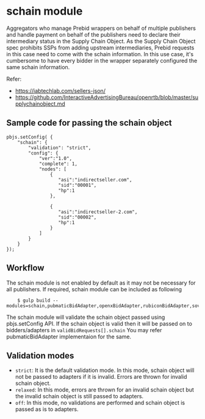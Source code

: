 # schain module

Aggregators who manage Prebid wrappers on behalf of multiple publishers and handle payment on behalf of the publishers
need to declare their intermediary status in the Supply Chain Object.  As the Supply Chain Object spec prohibits SSPs from adding
upstream intermediaries, Prebid requests in this case need to come with the schain information.  In this use case, it's cumbersome
to have every bidder in the wrapper separately configured the same schain information.

Refer:
- https://iabtechlab.com/sellers-json/
- https://github.com/InteractiveAdvertisingBureau/openrtb/blob/master/supplychainobject.md

## Sample code for passing the schain object
```
pbjs.setConfig( {
    "schain": {
    	"validation": "strict",
    	"config": {
			"ver":"1.0",
			"complete": 1,
			"nodes": [
			    {
				   "asi":"indirectseller.com",
				   "sid":"00001",
				   "hp":1
			    },

	            {
				   "asi":"indirectseller-2.com",
				   "sid":"00002",
				   "hp":1
			    }
			]
		}
	}
});
```

## Workflow
The schain module is not enabled by default as it may not be necessary for all publishers.
If required, schain module can be included as following
```
    $ gulp build --modules=schain,pubmaticBidAdapter,openxBidAdapter,rubiconBidAdapter,sovrnBidAdapter
```
The schain module will validate the schain object passed using pbjs.setConfig API.
If the schain object is valid then it will be passed on to bidders/adapters in ```validBidRequests[].schain```
You may refer pubmaticBidAdapter implementaion for the same.

## Validation modes
- ```strict```: It is the default validation mode. In this mode, schain object will not be passed to adapters if it is invalid. Errors are thrown for invalid schain object.
- ```relaxed```: In this mode, errors are thrown for an invalid schain object but the invalid schain object is still passed to adapters.
- ```off```: In this mode, no validations are performed and schain object is passed as is to adapters.
